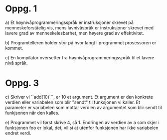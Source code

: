 Oppg. 1
========

a) Et høynivåprogrammeringsspråk er instruksjoner skrevet på menneskeforståelig vis, mens lavnivåspråk er instruksjoner skrevet med lavere grad av menneskelesbarhet, men høyere grad av effektivitet.

b) Programtelleren holder styr på hvor langt i programmet prosessoren er kommet.

c) En kompilator oversetter fra høynivåprogrammeringsspråk til et lavere nivå språk.

Oppg. 3
========

c) Skriver vi ``add(10)```, er 10 et argument. Et argument er den konkrete verdien eller variabelen som blir "sendt" til funksjonen vi kaller. Et parameter er variabelen som mottar verdien av argumentet som blir sendt til funkjsonen når den kalles.

e) Programmet vil først skrive 4, så 1. Endringen av verdien av a som skjer i funksjonen foo er lokal, det, vil si at utenfor funksjonen har ikke variabelen endret verdi.

